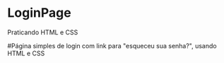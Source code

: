 # LoginPage
Praticando HTML e CSS

#Página simples de login com link para "esqueceu sua senha?", usando HTML e CSS
